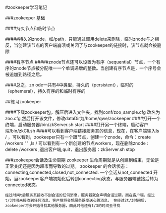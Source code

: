 #zookeeper学习笔记


###zookeeper 基础

####持久节点和临时节点

#####持久的znode，如/path，只能通过调用delete来删除，临时znode与之相反，当创建该节点的客户端崩溃或关闭了与zookeeper的链接时，该节点就会被删除

####有序节点
#####znode节点还可以设置为有序（sequential）节点，一个有序的znode节点被分配唯一一个单调递增的整数。当创建有序节点是，一个序号会被追加到路径之后。

####总之，zn   ode一共有4中类型，持久的（persistent），临时的（ephemeral），持久有序的和临时有序的


##练习zookeeper

####下载zookeeper包，解压后进入文件夹，找到conf/zoo_sample.cfg 改名为zoo.cfg,然后打开该文件，修改dataDir为/home/qwe/zookeeper
####打开一个终端，启动服务器/bin/zkServer.sh start
####打开另一个终端，启动客户端/bin/zkCli.sh
####可以看到客户端链接服务其的信息，现在，在客户端输入ls / ，可以看到，zookeeper只有一个跟节点，创建一个znode，命令：create /workers ""  ,ls /
可以看到有一个新创建的节点workers，现在删除znode : delete /workers  ,退出客户端,quit，退出服务器：zkServer.sh stop

###zookeeper会话及生命周期
zookeeper 生命周期就是从创建到结束，无论是正常关闭还是因为超市而导致的过期。
zookeeper 的会话状态：connecting,connected,closed,not_connected.
一个会话从not_connected 开始，当zookeeper客户端初始化后转到connecting状态，与服务器端链接后转为connected状态。

`经过时间t后服务其接收不到会话的任何消息，服务器就会声明会话过期，而在客户端，经过t/3时间未接收到任何消息，客户端将会想服务器发送心跳消息，
在经过2t/3时间后，zookeeper将会开始寻找其他服务器，而此时他还有t/3的时间去寻找`

